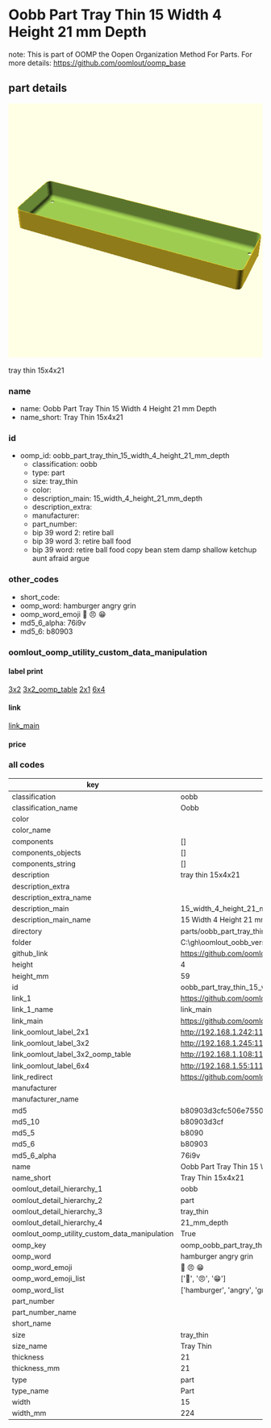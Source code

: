 # Oobb Part Tray Thin 15 Width 4 Height 21 mm Depth  

note: This is part of OOMP the Oopen Organization Method For Parts. For more details: https://github.com/oomlout/oomp_base

##  part details
  

[![](3dpr.png)](3dpr.png)

tray thin 15x4x21



### name
* name: Oobb Part Tray Thin 15 Width 4 Height 21 mm Depth
* name_short: Tray Thin 15x4x21 
### id
* oomp_id: oobb_part_tray_thin_15_width_4_height_21_mm_depth
  * classification: oobb
  * type: part
  * size: tray_thin
  * color: 
  * description_main: 15_width_4_height_21_mm_depth
  * description_extra: 
  * manufacturer: 
  * part_number: 
  * bip 39 word 2: retire ball
  * bip 39 word 3: retire ball food
  * bip 39 word: retire ball food copy bean stem damp shallow ketchup aunt afraid argue

### other_codes
* short_code: 
* oomp_word: hamburger angry grin
* oomp_word_emoji :hamburger: :angry: :grin:
* md5_6_alpha: 76i9v
* md5_6: b80903






### oomlout_oomp_utility_custom_data_manipulation
#### label print
[3x2](http://192.168.1.245:1112/?label=oomp%2076i9v)
[3x2_oomp_table](http://192.168.1.108:1112/?label=oomp%2076i9v)
[2x1](http://192.168.1.242:1112/?label=oomp%2076i9v)
[6x4](http://192.168.1.55:1112/?label=oomp%2076i9v)    

#### link

[link_main](https://github.com/oomlout/oomlout_oobb_version_4_generated_parts/tree/main/navigation_oomp/oobb/part/tray_thin/15_width_4_height_21_mm_depth/part)                              

#### price







### all codes 
| key | value |  
| --- | --- |  
| classification | oobb |  
| classification_name | Oobb |  
| color |  |  
| color_name |  |  
| components | [] |  
| components_objects | [] |  
| components_string | [] |  
| description | tray thin 15x4x21 |  
| description_extra |  |  
| description_extra_name |  |  
| description_main | 15_width_4_height_21_mm_depth |  
| description_main_name | 15 Width 4 Height 21 mm Depth |  
| directory | parts/oobb_part_tray_thin_15_width_4_height_21_mm_depth |  
| folder | C:\gh\oomlout_oobb_version_4_generated_parts\parts\oobb_part_tray_thin_15_width_4_height_21_mm_depth |  
| github_link | https://github.com/oomlout/oomlout_oomp_part_src/tree/main/parts/oobb_part_tray_thin_15_width_4_height_21_mm_depth |  
| height | 4 |  
| height_mm | 59 |  
| id | oobb_part_tray_thin_15_width_4_height_21_mm_depth |  
| link_1 | https://github.com/oomlout/oomlout_oobb_version_4_generated_parts/tree/main/navigation_oomp/oobb/part/tray_thin/15_width_4_height_21_mm_depth/part |  
| link_1_name | link_main |  
| link_main | https://github.com/oomlout/oomlout_oobb_version_4_generated_parts/tree/main/navigation_oomp/oobb/part/tray_thin/15_width_4_height_21_mm_depth/part |  
| link_oomlout_label_2x1 | http://192.168.1.242:1112/?label=oomp%2076i9v |  
| link_oomlout_label_3x2 | http://192.168.1.245:1112/?label=oomp%2076i9v |  
| link_oomlout_label_3x2_oomp_table | http://192.168.1.108:1112/?label=oomp%2076i9v |  
| link_oomlout_label_6x4 | http://192.168.1.55:1112/?label=oomp%2076i9v |  
| link_redirect | https://github.com/oomlout/oomlout_oobb_version_4_generated_parts/tree/main/parts/oobb_tray_thin_15_04_21 |  
| manufacturer |  |  
| manufacturer_name |  |  
| md5 | b80903d3cfc506e75509c300b5847dbf |  
| md5_10 | b80903d3cf |  
| md5_5 | b8090 |  
| md5_6 | b80903 |  
| md5_6_alpha | 76i9v |  
| name | Oobb Part Tray Thin 15 Width 4 Height 21 mm Depth |  
| name_short | Tray Thin 15x4x21  |  
| oomlout_detail_hierarchy_1 | oobb |  
| oomlout_detail_hierarchy_2 | part |  
| oomlout_detail_hierarchy_3 | tray_thin |  
| oomlout_detail_hierarchy_4 | 21_mm_depth |  
| oomlout_oomp_utility_custom_data_manipulation | True |  
| oomp_key | oomp_oobb_part_tray_thin_15_width_4_height_21_mm_depth |  
| oomp_word | hamburger angry grin |  
| oomp_word_emoji | :hamburger: :angry: :grin: |  
| oomp_word_emoji_list | [':hamburger:', ':angry:', ':grin:'] |  
| oomp_word_list | ['hamburger', 'angry', 'grin'] |  
| part_number |  |  
| part_number_name |  |  
| short_name |  |  
| size | tray_thin |  
| size_name | Tray Thin |  
| thickness | 21 |  
| thickness_mm | 21 |  
| type | part |  
| type_name | Part |  
| width | 15 |  
| width_mm | 224 |  

